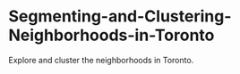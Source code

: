 # Segmenting-and-Clustering-Neighborhoods-in-Toronto
Explore and cluster the neighborhoods in Toronto.
